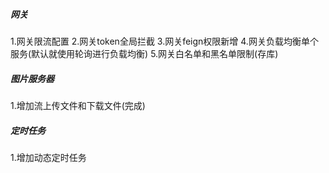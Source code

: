 ##### 网关
1.网关限流配置
2.网关token全局拦截
3.网关feign权限新增
4.网关负载均衡单个服务(默认就使用轮询进行负载均衡)
5.网关白名单和黑名单限制(存库)

##### 图片服务器
1.增加流上传文件和下载文件(完成)

##### 定时任务
1.增加动态定时任务